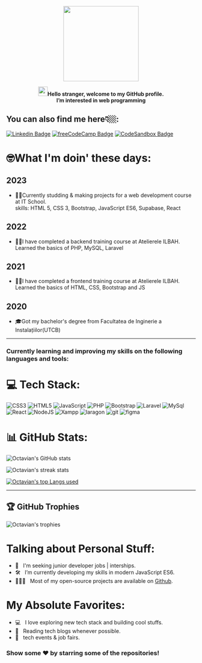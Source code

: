 <p align="center">
<img  src="https://i.ibb.co/Bwxc3tX/Removal-488.png" width="200px">
<p align="center"><img src="https://raw.githubusercontent.com/nixin72/nixin72/master/wave.gif" width="25px" height="25"><b>Hello stranger, welcome to my GitHub profile. <br>I’m interested in web programming</b></p></p>

## You can also find me here👇🏼:

[![Linkedin Badge](https://img.shields.io/badge/-LinkedIn-0e76a8?style=flat-square&logo=Linkedin&logoColor=white)](https://www.linkedin.com/in/octavian-busuioc-6883b5216/)
[![freeCodeCamp Badge](https://img.shields.io/badge/-freeCodeCamp-3b5998?style=flat-square&logo=freeCodeCamp&logoColor=white)](https://www.freecodecamp.org/OctavianBusuioc)
[![CodeSandbox Badge](https://img.shields.io/badge/-CodeSandbox-0e76?style=flat-square&logo=CodeSandbox&logoColor=white)](https://codesandbox.io/u/Octavian-Busuioc)


# 🤓What I'm doin' these days: 

## 2023

   <ul>
      <li>👨‍💻Currently studding & making projects for a web development course at IT School. <br> skills: HTML 5, CSS 3, Bootstrap, JavaScript ES6, Supabase, React</li>
   </ul>

## 2022

   <ul>
      <li>👨‍💻I have completed a backend training course at Atelierele ILBAH. <br>Learned the basics of PHP, MySQL, Laravel</li>
   </ul>

## 2021

<ul>
  
  <li>👨‍💻I have completed  a frontend training course at Atelierele ILBAH. <br>Learned the basics of HTML, CSS, Bootstrap and JS</li>
</ul>

## 2020

<ul>
  <li>🎓Got my bachelor's degree from Facultatea de Inginerie a Instalațiilor(UTCB)</li>
</ul>

---

<b><h3>Currently learning and improving my skills on the following languages and tools:</h3></b>

# 💻 Tech Stack:
![CSS3](https://img.shields.io/badge/css3-%231572B6.svg?style=for-the-badge&logo=css3&logoColor=white) ![HTML5](https://img.shields.io/badge/html5-%23E34F26.svg?style=for-the-badge&logo=html5&logoColor=white) ![JavaScript](https://img.shields.io/badge/javascript-%23323330.svg?style=for-the-badge&logo=javascript&logoColor=%23F7DF1E) ![PHP](https://img.shields.io/badge/php-%23777BB4.svg?style=for-the-badge&logo=php&logoColor=white) ![Bootstrap](https://img.shields.io/badge/bootstrap-%23563D7C.svg?style=for-the-badge&logo=bootstrap&logoColor=white) ![Laravel](https://img.shields.io/badge/laravel-%23FF2D20.svg?style=for-the-badge&logo=laravel&logoColor=white) ![MySql](https://img.shields.io/badge/mysql-%23D42029.svg?style=for-the-badge&logo=mysql&logoColor=white) ![React](https://img.shields.io/badge/react-%2300f.svg?style=for-the-badge&logo=react&logoColor=white) ![NodeJS](https://img.shields.io/badge/node.js-%23009639.svg?style=for-the-badge&logo=node.js&logoColor=white) ![Xampp](https://img.shields.io/badge/xampp-%23E34F26.svg?style=for-the-badge&logo=xampp&logoColor=white) ![laragon](https://img.shields.io/badge/laragon-%231572B6.svg?style=for-the-badge&logo=laragon&logoColor=white) ![git](https://img.shields.io/badge/git-%23E34F26.svg?style=for-the-badge&logo=git&logoColor=white) ![figma](https://img.shields.io/badge/figma-%2331A8FF.svg?style=for-the-badge&logo=figma&logoColor=white)


# 📊 GitHub Stats:

![Octavian's GitHub stats](https://github-readme-stats.vercel.app/api?username=Octavian-Busuioc&show_icons=true&theme=synthwave&hide_border=true)

![Octavian's streak stats](https://github-readme-streak-stats.herokuapp.com/?user=Octavian-Busuioc&theme=synthwave&hide_border=true)

[![Octavian's top Langs used](https://github-readme-stats.vercel.app/api/top-langs/?username=Octavian-Busuioc&theme=synthwave&layout=compact&hide_border=true)](https://github.com/anuraghazra/github-readme-stats)

---

## 🏆 GitHub Trophies
![Octavian's trophies](https://github-profile-trophy.vercel.app/?username=Octavian-Busuioc&theme=radical&no-frame=false&no-bg=true&margin-w=4)

# Talking about Personal Stuff:

- 🚀 &nbsp; I'm seeking junior developer jobs | interships.
-  🛠 &nbsp; I’m currently developing my skills in modern JavaScript ES6.
 - 👨🏻‍💻 &nbsp; Most of my open-source projects are available on [Github](https://github.com/Octavian-Busuioc?tab=repositories).

# My Absolute Favorites:
- 💻 &nbsp; I love exploring new tech stack and building cool stuffs.
- 📰 &nbsp; Reading tech blogs whenever possible.
- 🍕 &nbsp; tech events & job fairs.

### Show some ❤️ by starring some of the repositories!

